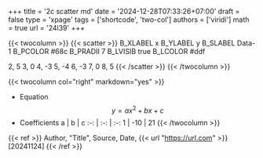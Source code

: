 +++
title = '2c scatter md'
date = '2024-12-28T07:33:26+07:00'
draft = false
type = 'xpage'
tags = ['shortcode', 'two-col']
authors = ['viridi']
math = true
url = '24l39'
+++
<!--more-->

{{< twocolumn >}}
{{< scatter >}}
B_XLABEL x
B_YLABEL y
B_SLABEL Data-1
B_PCOLOR #68c
B_PRADII 7
B_LVISIB true
B_LCOLOR #ddf

2, 5
3, 0
4, -3
5, -4
6, -3
7, 0 
8, 5
{{< /scatter >}}
{{< /twocolumn >}}

{{< twocolumn col="right" markdown="yes" >}}
- Equation
$$
y = a x^2 + b x + c
$$
- Coefficients
a | b | c
:-: | :-: | :-:
1 | -10 | 21
{{< /twocolumn >}}

{{< ref >}}
Author, "Title", Source, Date, {{< url "https://url.com" >}} [20241124]
{{< /ref >}}
